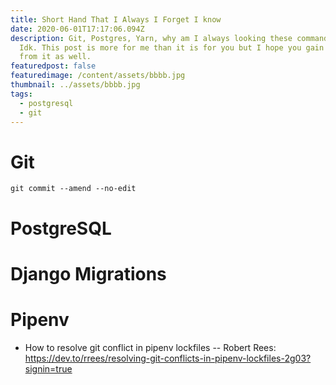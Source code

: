```yaml
---
title: Short Hand That I Always I Forget I know
date: 2020-06-01T17:17:06.094Z
description: Git, Postgres, Yarn, why am I always looking these commands up?
  Idk. This post is more for me than it is for you but I hope you gain something
  from it as well.
featuredpost: false
featuredimage: /content/assets/bbbb.jpg
thumbnail: ../assets/bbbb.jpg
tags:
  - postgresql
  - git
---
```

# Git

```ssh
git commit --amend --no-edit
```

# PostgreSQL

# Django Migrations

# Pipenv

* How to resolve git conflict in pipenv lockfiles -- Robert Rees:  <https://dev.to/rrees/resolving-git-conflicts-in-pipenv-lockfiles-2g03?signin=true>